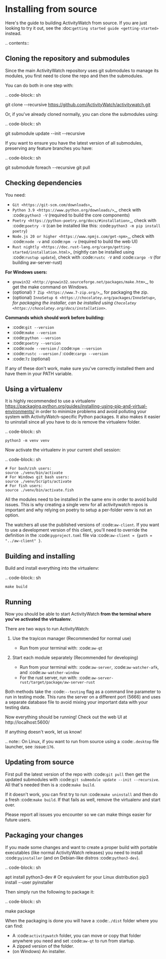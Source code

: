 Installing from source
======================

Here's the guide to building ActivityWatch from source. If you are just looking to try it out, see the :doc:`getting started guide <getting-started>` instead.

.. contents::

Cloning the repository and submodules
-------------------------------------

Since the main ActivityWatch repository uses git submodules to manage its modules, you first need to clone the repo and then the submodules.

You can do both in one step with:

.. code-block:: sh

   git clone --recursive https://github.com/ActivityWatch/activitywatch.git

Or, if you've already cloned normally, you can clone the submodules using:

.. code-block:: sh

   git submodule update --init --recursive

If you want to ensure you have the latest version of all submodules, preserving any feature branches you have:

.. code-block:: sh

   git submodule foreach --recursive git pull

Checking dependencies
---------------------

You need:

- `Git <https://git-scm.com/downloads>`_
- `Python 3.9 <https://www.python.org/downloads/>`_, check with :code:`python3 -V` (required to build the core components)
- `Poetry <https://python-poetry.org/docs/#installation>`_, check with :code:`poetry -V` (can be installed like this: :code:`python3 -m pip install poetry`)
- `Node.js 20 or higher <https://www.npmjs.com/get-npm>`_, check with :code:`node -v` and :code:`npm -v` (required to build the web UI)
- `Rust nightly <https://doc.rust-lang.org/cargo/getting-started/installation.html>`_ (nightly can be installed using :code:`rustup update`), check with :code:`rustc -V` and :code:`cargo -V` (for building aw-server-rust)

**For Windows users:**

- `gnuwin32 <http://gnuwin32.sourceforge.net/packages/make.htm>`_, to get the make command on Windows.
- (optional) `7 Zip <https://www.7-zip.org/>`_, for packaging the zip.
- (optional) `InnoSetup 6 <https://chocolatey.org/packages/InnoSetup>`_, for packaging the installer, can be installed using `Chocolatey <https://chocolatey.org/docs/installation>`_.

**Commands which should work before building:**

- :code:`git --version`
- :code:`make --version`
- :code:`python --version`
- :code:`poetry --version`
- :code:`node --version` / :code:`npm --version`
- :code:`rustc --version` / :code:`cargo --version`
- :code:`7z` (optional)

If any of these don't work, make sure you've correctly installed them and have them in your PATH variable.

Using a virtualenv
------------------

It is highly recommended to use a virtualenv <https://packaging.python.org/guides/installing-using-pip-and-virtual-environments/> in order to minimize problems and avoid polluting your system with ActivityWatch-specific Python packages. It also makes it easier to uninstall since all you have to do is remove the virtualenv folder.

.. code-block:: sh

    python3 -m venv venv

Now activate the virtualenv in your current shell session:

.. code-block:: sh

    # For bash/zsh users:
    source ./venv/bin/activate
    # For Windows git bash users:
    source ./venv/Scripts/activate
    # For fish users:
    source ./venv/bin/activate.fish

All the modules need to be installed in the same env in order to avoid build issues. This is why creating a single venv for all activitywatch repos is important and why relying on poetry to setup a per-folder venv is not an option.

The watchers all use the published versions of :code:`aw-client`. If you want to use a development version of this client, you'll need to override the definition in the :code:`pyproject.toml` file via :code:`aw-client = {path = "../aw-client" }`.

Building and installing
-----------------------

Build and install everything into the virtualenv:

.. code-block:: sh

    make build

Running
-------

Now you should be able to start ActivityWatch **from the terminal where you've activated the virtualenv**.

There are two ways to run ActivityWatch:

1. Use the trayicon manager (Recommended for normal use)

   - Run from your terminal with: :code:`aw-qt`

2. Start each module separately (Recommended for developing)

   - Run from your terminal with: :code:`aw-server`, :code:`aw-watcher-afk`, and :code:`aw-watcher-window`
   - For the rust server, run with: :code:`aw-server-rust/target/package/aw-server-rust`

Both methods take the :code:`--testing` flag as a command line parameter to run in testing mode. This runs the server on a different port (5666) and uses a separate database file to avoid mixing your important data with your testing data.

Now everything should be running!
Check out the web UI at http://localhost:5600/

If anything doesn't work, let us know!

.. note::
   On Linux, if you want to run from source using a :code:`.desktop` file launcher, see :issue:`176`.

Updating from source
--------------------

First pull the latest version of the repo with :code:`git pull` then get the updated submodules with :code:`git submodule update --init --recursive`. All that's needed then is a :code:`make build`.

If it doesn't work, you can first try to run :code:`make uninstall` and then do a fresh :code:`make build`. If that fails as well, remove the virtualenv and start over.

Please report all issues you encounter so we can make things easier for future users.

Packaging your changes
----------------------

If you made some changes and want to create a proper build with portable executables (like normal ActivityWatch releases) you need to install :code:`pyinstaller` (and on Debian-like distros :code:`python3-dev`).

.. code-block:: sh

   apt install python3-dev  # Or equivalent for your Linux distribution
   pip3 install --user pyinstaller

Then simply run the following to package it:

.. code-block:: sh

   make package

When the packaging is done you will have a :code:`./dist` folder where you can find:

 - A :code:`activitywatch` folder, you can move or copy that folder anywhere you need and set :code:`aw-qt` to run from startup.
 - A zipped version of the folder.
 - (on Windows) An installer.